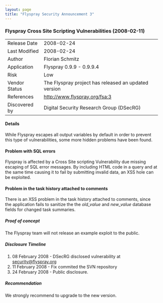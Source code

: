 ```yaml
---
layout: page
title: "Flyspray Security Announcement 3"
---
```


### Flyspray Cross Site Scripting Vulnerabilities (2008-02-11) 

|               |            |
|---------------|------------|
| Release Date  | 2008-02-24 |
| Last Modified | 2008-02-24 |
| Author        | Florian Schmitz <floele at flyspray dot org> |
| Application   | Flyspray 0.9.9 - 0.9.9.4 |
| Risk          | Low |
| Vendor Status | The Flyspray project has released an updated version |
| References    | http://www.flyspray.org/fsa:3|
| Discovered by | Digital Security Research Group (DSecRG) |


#### Details 


While Flyspray escapes all output variables by default in order to prevent this type of vulnerabilities, some more hidden problems have been found.

#### Problem with SQL errors 

Flyspray is affected by a Cross Site scripting Vulnerability due missing escaping of SQL error messages. By including HTML code in a query and at the same time causing it to fail by submitting invalid data, an XSS hole can be exploited.

#### Problem in the task history attached to comments 

There is an XSS problem in the task history attached to comments, since the application fails to sanitize the the *old_value* and *new_value* database fields for changed task summaries.


##### Proof of concept

The Flyspray team will not release an example exploit to the public.

##### Disclosure Timeline

  1. 08 February 2008 - DSecRG disclosed vulnerability at security@flyspray.org
  2. 11 February 2008 - Fix commited the SVN repository
  3. 24 February 2008 - Public disclosure.

##### Recommendation

We strongly recommend to upgrade to the new version.
